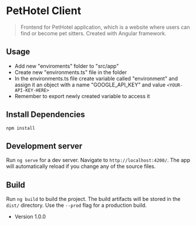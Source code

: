 # PetHotel Client

>Frontend for PetHotel application, which is a website where users can find or become pet sitters. Created with Angular framework.

## Usage
- Add new "enviroments" folder to "src/app"
- Create new "environments.ts" file in the folder
- In the environments.ts file create variable called "environment" and assign it an object with a name "GOOGLE_API_KEY" and value `<YOUR-API-KEY-HERE>`
- Remember to export newly created variable to access it

## Install Dependencies

```
npm install
```

## Development server

Run `ng serve` for a dev server. Navigate to `http://localhost:4200/`. The app will automatically reload if you change any of the source files.
## Build

Run `ng build` to build the project. The build artifacts will be stored in the `dist/` directory. Use the `--prod` flag for a production build.

- Version 1.0.0